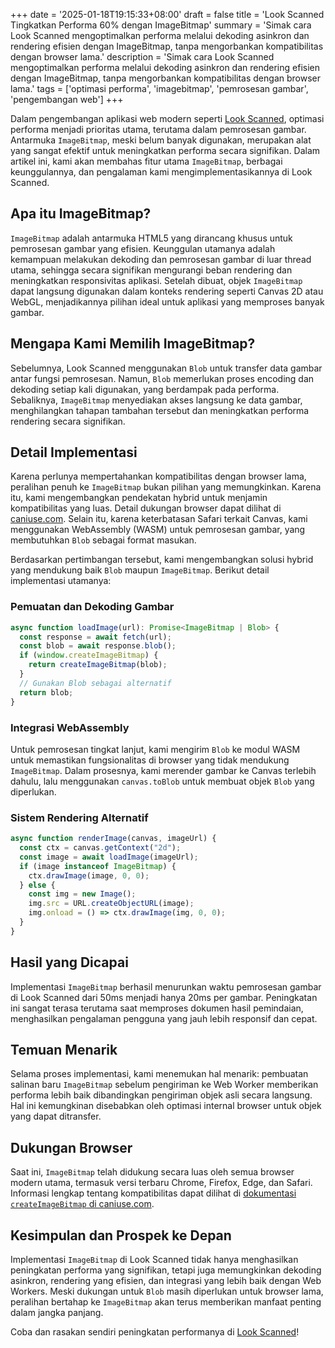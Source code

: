 +++
date = '2025-01-18T19:15:33+08:00'
draft = false
title = 'Look Scanned Tingkatkan Performa 60% dengan ImageBitmap'
summary = 'Simak cara Look Scanned mengoptimalkan performa melalui dekoding asinkron dan rendering efisien dengan ImageBitmap, tanpa mengorbankan kompatibilitas dengan browser lama.'
description = 'Simak cara Look Scanned mengoptimalkan performa melalui dekoding asinkron dan rendering efisien dengan ImageBitmap, tanpa mengorbankan kompatibilitas dengan browser lama.'
tags = ['optimasi performa', 'imagebitmap', 'pemrosesan gambar', 'pengembangan web']
+++

Dalam pengembangan aplikasi web modern seperti [Look Scanned](https://lookscanned.io), optimasi performa menjadi prioritas utama, terutama dalam pemrosesan gambar. Antarmuka `ImageBitmap`, meski belum banyak digunakan, merupakan alat yang sangat efektif untuk meningkatkan performa secara signifikan. Dalam artikel ini, kami akan membahas fitur utama `ImageBitmap`, berbagai keunggulannya, dan pengalaman kami mengimplementasikannya di Look Scanned.

## Apa itu ImageBitmap?

`ImageBitmap` adalah antarmuka HTML5 yang dirancang khusus untuk pemrosesan gambar yang efisien. Keunggulan utamanya adalah kemampuan melakukan dekoding dan pemrosesan gambar di luar thread utama, sehingga secara signifikan mengurangi beban rendering dan meningkatkan responsivitas aplikasi. Setelah dibuat, objek `ImageBitmap` dapat langsung digunakan dalam konteks rendering seperti Canvas 2D atau WebGL, menjadikannya pilihan ideal untuk aplikasi yang memproses banyak gambar.

## Mengapa Kami Memilih ImageBitmap?

Sebelumnya, Look Scanned menggunakan `Blob` untuk transfer data gambar antar fungsi pemrosesan. Namun, `Blob` memerlukan proses encoding dan dekoding setiap kali digunakan, yang berdampak pada performa. Sebaliknya, `ImageBitmap` menyediakan akses langsung ke data gambar, menghilangkan tahapan tambahan tersebut dan meningkatkan performa rendering secara signifikan.

## Detail Implementasi

Karena perlunya mempertahankan kompatibilitas dengan browser lama, peralihan penuh ke `ImageBitmap` bukan pilihan yang memungkinkan. Karena itu, kami mengembangkan pendekatan hybrid untuk menjamin kompatibilitas yang luas. Detail dukungan browser dapat dilihat di [caniuse.com](https://caniuse.com/createimagebitmap). Selain itu, karena keterbatasan Safari terkait Canvas, kami menggunakan WebAssembly (WASM) untuk pemrosesan gambar, yang membutuhkan `Blob` sebagai format masukan.

Berdasarkan pertimbangan tersebut, kami mengembangkan solusi hybrid yang mendukung baik `Blob` maupun `ImageBitmap`. Berikut detail implementasi utamanya:

### Pemuatan dan Dekoding Gambar

```typescript
async function loadImage(url): Promise<ImageBitmap | Blob> {
  const response = await fetch(url);
  const blob = await response.blob();
  if (window.createImageBitmap) {
    return createImageBitmap(blob);
  }
  // Gunakan Blob sebagai alternatif
  return blob;
}
```

### Integrasi WebAssembly

Untuk pemrosesan tingkat lanjut, kami mengirim `Blob` ke modul WASM untuk memastikan fungsionalitas di browser yang tidak mendukung `ImageBitmap`. Dalam prosesnya, kami merender gambar ke Canvas terlebih dahulu, lalu menggunakan `canvas.toBlob` untuk membuat objek `Blob` yang diperlukan.

### Sistem Rendering Alternatif

```typescript
async function renderImage(canvas, imageUrl) {
  const ctx = canvas.getContext("2d");
  const image = await loadImage(imageUrl);
  if (image instanceof ImageBitmap) {
    ctx.drawImage(image, 0, 0);
  } else {
    const img = new Image();
    img.src = URL.createObjectURL(image);
    img.onload = () => ctx.drawImage(img, 0, 0);
  }
}
```

## Hasil yang Dicapai

Implementasi `ImageBitmap` berhasil menurunkan waktu pemrosesan gambar di Look Scanned dari 50ms menjadi hanya 20ms per gambar. Peningkatan ini sangat terasa terutama saat memproses dokumen hasil pemindaian, menghasilkan pengalaman pengguna yang jauh lebih responsif dan cepat.

## Temuan Menarik

Selama proses implementasi, kami menemukan hal menarik: pembuatan salinan baru `ImageBitmap` sebelum pengiriman ke Web Worker memberikan performa lebih baik dibandingkan pengiriman objek asli secara langsung. Hal ini kemungkinan disebabkan oleh optimasi internal browser untuk objek yang dapat ditransfer.

## Dukungan Browser

Saat ini, `ImageBitmap` telah didukung secara luas oleh semua browser modern utama, termasuk versi terbaru Chrome, Firefox, Edge, dan Safari. Informasi lengkap tentang kompatibilitas dapat dilihat di [dokumentasi `createImageBitmap` di caniuse.com](https://caniuse.com/createimagebitmap).

## Kesimpulan dan Prospek ke Depan

Implementasi `ImageBitmap` di Look Scanned tidak hanya menghasilkan peningkatan performa yang signifikan, tetapi juga memungkinkan dekoding asinkron, rendering yang efisien, dan integrasi yang lebih baik dengan Web Workers. Meski dukungan untuk `Blob` masih diperlukan untuk browser lama, peralihan bertahap ke `ImageBitmap` akan terus memberikan manfaat penting dalam jangka panjang.

Coba dan rasakan sendiri peningkatan performanya di [Look Scanned](https://lookscanned.io)!
